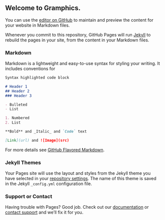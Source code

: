 ## Welcome to Gramphics.

You can use the [editor on GitHub](https://github.com/OweClod/Its-a-gamer-pad/edit/master/index.md) to maintain and preview the content for your website in Markdown files.

Whenever you commit to this repository, GitHub Pages will run [Jekyll](https://jekyllrb.com/) to rebuild the pages in your site, from the content in your Markdown files.

### Markdown

Markdown is a lightweight and easy-to-use syntax for styling your writing. It includes conventions for

```markdown
Syntax highlighted code block

# Header 1
## Header 2
### Header 3

- Bulleted
- List

1. Numbered
2. List

**Bold** and _Italic_ and `Code` text

[Link](url) and ![Image](src)
```

For more details see [GitHub Flavored Markdown](https://guides.github.com/features/mastering-markdown/).

### Jekyll Themes

Your Pages site will use the layout and styles from the Jekyll theme you have selected in your [repository settings](https://github.com/OweClod/Its-a-gamer-pad/settings). The name of this theme is saved in the Jekyll `_config.yml` configuration file.

### Support or Contact

Having trouble with Pages? Good job. Check out our [documentation](https://help.github.com/categories/github-pages-basics/) or [contact support](https://github.com/contact) and we’ll fix it for you.
